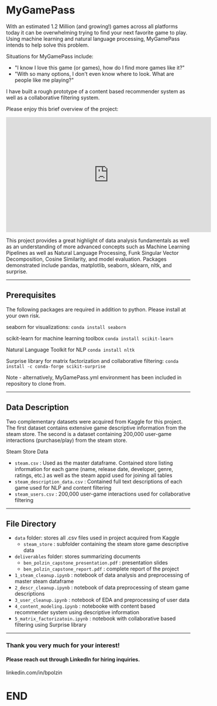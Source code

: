 # MyGamePass # 

With an estimated 1.2 Million (and growing!) games across all platforms today it can be overwhelming trying to find your next favorite game to play.  Using machine learning and natural language processing, MyGamePass intends to help solve this problem.

Situations for MyGamePass include:
- "I know I love this game (or games), how do I find more games like it?"
- "With so many options, I don't even know where to look.  What are people like me playing?"

I have built a rough prototype of a content based recommender system as well as a collaborative filtering system.

Please enjoy this brief overview of the project:
<iframe width="560" height="315" src="https://www.youtube.com/embed/gmJrP60PNIA" frameborder="0" allow="accelerometer; autoplay; clipboard-write; encrypted-media; gyroscope; picture-in-picture" allowfullscreen></iframe>

This project provides a great highlight of data analysis fundamentals as well as an understanding of more advanced concepts such as Machine Learning Pipelines as well as Natural Language Processing, Funk Singular Vector Decomposition, Cosine Similarity, and model evaluation.  Packages demonstrated include pandas, matplotlib, seaborn, sklearn, nltk, and surprise.  

---
## Prerequisites ##

The following packages are required in addition to python.  Please install at your own risk.

seaborn for visualizations:
`conda install seaborn`

scikit-learn for machine learning toolbox
`conda install scikit-learn`

Natural Language Toolkit for NLP
`conda install nltk`

Surprise library for matrix factorization and collaborative filtering:
`conda install -c conda-forge scikit-surprise`

Note - alternatively, MyGamePass.yml environment has been included in repository to clone from.

---
## Data Description ##

Two complementary datasets were acquired from Kaggle for this project.  The first dataset contains extensive game descriptive information from the steam store.  The second is a dataset containing 200,000 user-game interactions (purchase/play) from the steam store.

Steam Store Data
- `steam.csv` : Used as the master dataframe.  Contained store listing information for each game (name, release date, developer, genre, ratings, etc.) as well as the steam appid used for joining all tables
- `steam_description_data.csv` : Contained full text descriptions of each game used for NLP and content filtering
- `steam_users.csv` : 200,000 user-game interactions used for collaborative filtering

---
## File Directory ##
- `data` folder: stores all .csv files used in project acquired from Kaggle
    - `steam_store` : subfolder containing the steam store game descriptive data
- `deliverables` folder: stores summarizing documents
    - `ben_polzin_capstone_presentation.pdf` : presentation slides
    - `ben_polzin_capstone_report.pdf` : complete report of the project
- `1_steam_cleanup.ipynb` : notebook of data analysis and preprocessing of master steam dataframe
- `2_descr_cleanup.ipynb` : notebook of data preprocessing of steam game descriptions
- `3_user_cleanup.ipynb` : notebook of EDA and preprocessing of user data
- `4_content_modeling.ipynb` : notebooke with content based recommender system using descriptive information
- `5_matrix_factorizatoin.ipynb` : notebook with collaborative based filtering using Surprise library

---
### Thank you very much for your interest!  ### 
#### Please reach out through LinkedIn for hiring inquiries. ####

linkedin.com/in/bpolzin

# END #
